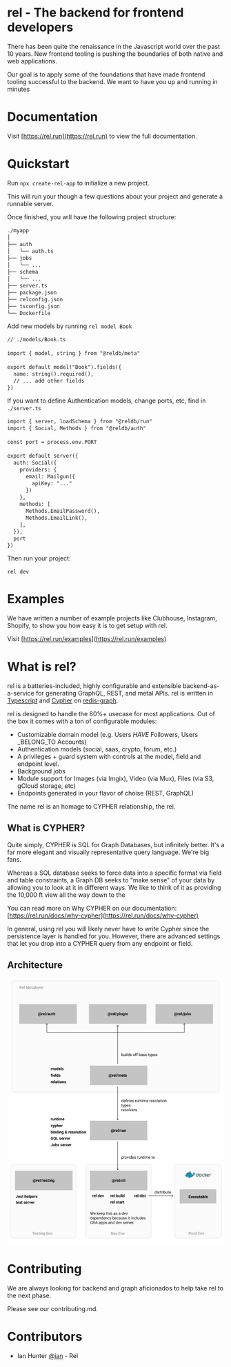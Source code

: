 # rel - The backend for frontend developers

There has been quite the renaissance in the Javascript world over the past 10 years. New frontend tooling is pushing the boundaries of both native and web applications.

Our goal is to apply some of the foundations that have made frontend tooling successful to the backend. We want to have you up and running in minutes

# Documentation

Visit [https://rel.run](https://rel.run) to view the full documentation.

# Quickstart

Run `npx create-rel-app` to initialize a new project.

This will run your though a few questions about your project and generate a runnable server.

Once finished, you will have the following project structure:

```
./myapp
│
├── auth
│   └── auth.ts
├── jobs
│   └── ...
├── schema
│   └── ...
├── server.ts
├── package.json
├── relconfig.json
├── tsconfig.json
└── Dockerfile
```

Add new models by running `rel model Book`

```
// ./models/Book.ts

import { model, string } from "@reldb/meta"

export default model("Book").fields({
  name: string().required(),
  // ... add other fields
})
```

If you want to define Authentication models, change ports, etc, find in `./server.ts`

```
import { server, loadSchema } from "@reldb/run"
import { Social, Methods } from "@reldb/auth"

const port = process.env.PORT

export default server({
  auth: Social({
    providers: {
      email: Mailgun({
        apiKey: "..."
      })
    },
    methods: [
      Methods.EmailPassword(),
      Methods.EmailLink(),
    ],
  }),
  port
})
```

Then run your project:

```
rel dev
```

<!-- See all configuration options here: https://rel.run/docs/config -->

# Examples

We have written a number of example projects like Clubhouse, Instagram, Shopify, to show you how easy it is to get setup with rel.

Visit [https://rel.run/examples](https://rel.run/examples)

# What is rel?

rel is a batteries-included, highly configurable and extensible backend-as-a-service for generating GraphQL, REST, and metal APIs. rel is written in [Typescript](https://www.typescriptlang.org/) and [Cypher](http://www.opencypher.org/) on [redis-graph](http://www.opencypher.org/).

rel is designed to handle the 80%+ usecase for most applications. Out of the box it comes with a ton of configurable modules:

- Customizable domain model (e.g. Users _HAVE_ Followers, Users \_BELONG_TO Accounts)
- Authentication models (social, saas, crypto, forum, etc.)
- A privileges + guard system with controls at the model, field and endpoint level.
- Background jobs
- Module support for Images (via Imgix), Video (via Mux), Files (via S3, gCloud storage, etc)
- Endpoints generated in your flavor of choise (REST, GraphQL)

The name rel is an homage to CYPHER relationship, the rel.

## What is CYPHER?

Quite simply, CYPHER is SQL for Graph Databases, but infinitely better. It's a far more elegant and visually representative query language. We're big fans.

Whereas a SQL database seeks to force data into a specific format via field and table constraints, a Graph DB seeks to "make sense" of your data by allowing you to look at it in different ways. We like to think of it as providing the 10,000 ft view all the way down to the

You can read more on Why CYPHER on our documentation: [https://rel.run/docs/why-cypher](https://rel.run/docs/why-cypher)

In general, using rel you will likely never have to write Cypher since the persistence layer is handled for you. However, there are advanced settings that let you drop into a CYPHER query from any endpoint or field.

## Architecture

![Rel Architecture](docs/Architecture.png)

# Contributing

We are always looking for backend and graph aficionados to help take rel to the next phase.

Please see our contributing.md.

# Contributors

- Ian Hunter [@ian](https://github.com/ian) - Rel
